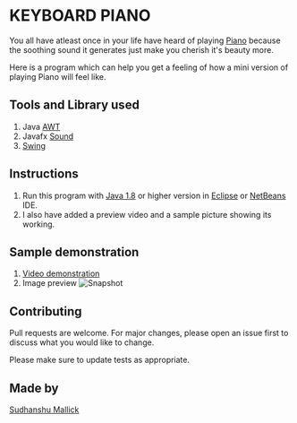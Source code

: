 # KEYBOARD PIANO

You all have atleast once in your life have heard of playing [Piano](https://en.wikipedia.org/wiki/Piano) because the soothing sound it generates just make you cherish it's beauty more. 

Here is a program which can help you get a feeling of how a mini version of playing Piano will feel like.


## Tools and Library used
1. Java [AWT](https://beginnersbook.com/2015/06/java-awt-tutorial/#:~:text=AWT%20stands%20for%20Abstract%20Window,textbox%2C%20checkbox%2C%20button%20etc.)
2. Javafx [Sound](https://www.javatpoint.com/javafx-playing-audio)
3. [Swing](https://docs.oracle.com/javafx/2/swing/swing-fx-interoperability.htm)

## Instructions
1. Run this program with [Java 1.8](https://www.java.com/en/) or higher version in [Eclipse](https://www.eclipse.org/) or [NetBeans](https://netbeans.org/)
IDE.
2. I also have added a preview video and a sample picture showing its
working.

## Sample demonstration
1. [Video demonstration](https://github.com/sudhanshu-mallick/Keyboard-Piano/blob/master/Keyboard%20piano%20preview.mp4)
2. Image preview
![Snapshot](https://user-images.githubusercontent.com/44547947/109655227-0b954500-7b89-11eb-8659-5113a7871bac.PNG)

## Contributing
Pull requests are welcome. For major changes, please open an issue first to discuss what you would like to change.

Please make sure to update tests as appropriate.

## Made by
[Sudhanshu Mallick](https://github.com/sudhanshu-mallick)
